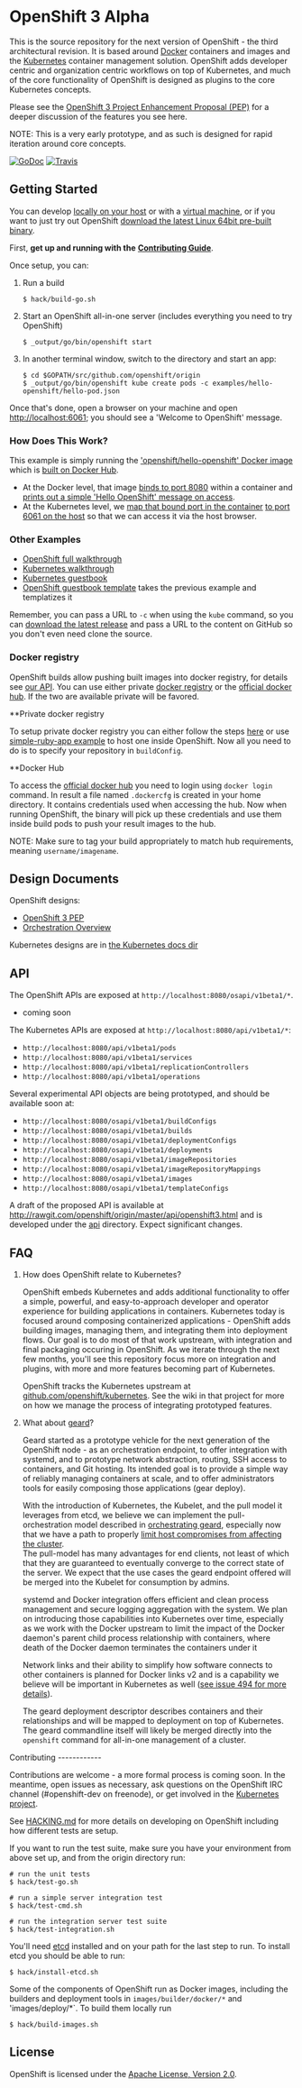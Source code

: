 OpenShift 3 Alpha
=================

This is the source repository for the next version of OpenShift - the third architectural revision.
It is based around [Docker](https://www.docker.io) containers and images and the
[Kubernetes](https://github.com/GoogleCloudPlatform/kubernetes) container management solution.
OpenShift adds developer  centric and organization centric workflows on top of Kubernetes, and much
of the core functionality of OpenShift is designed as plugins to the core Kubernetes concepts.

Please see the [OpenShift 3 Project Enhancement Proposal (PEP)](https://github.com/openshift/openshift-pep/blob/master/openshift-pep-013-openshift-3.md) for a deeper discussion of the features you see here.

NOTE: This is a very early prototype, and as such is designed for rapid iteration around core
concepts.

[![GoDoc](https://godoc.org/github.com/openshift/origin?status.png)](https://godoc.org/github.com/openshift/origin)
[![Travis](https://travis-ci.org/openshift/origin.svg?branch=master)](https://travis-ci.org/openshift/origin)

Getting Started
---------------
You can develop [locally on your host](CONTRIBUTING.adoc#develop-locally-on-your-host) or with a [virtual machine](CONTRIBUTING.adoc#develop-on-virtual-machine-using-vagrant), or if you want to just try out OpenShift [download the latest Linux 64bit pre-built binary](CONTRIBUTING.adoc#download-from-github).

First, **get up and running with the** [**Contributing Guide**](CONTRIBUTING.adoc).

Once setup, you can:

1.  Run a build

        $ hack/build-go.sh

2.  Start an OpenShift all-in-one server (includes everything you need to try OpenShift)

        $ _output/go/bin/openshift start

3.  In another terminal window, switch to the directory and start an app:

        $ cd $GOPATH/src/github.com/openshift/origin
        $ _output/go/bin/openshift kube create pods -c examples/hello-openshift/hello-pod.json

Once that's done, open a browser on your machine and open [http://localhost:6061](http://localhost:6061); you should see a 'Welcome to OpenShift' message.

### How Does This Work?

This example is simply running the ['openshift/hello-openshift' Docker image](https://github.com/openshift/origin/blob/master/examples/hello-openshift/hello-pod.json#L11) which is [built on Docker Hub](https://registry.hub.docker.com/u/openshift/hello-openshift/).

* At the Docker level, that image [binds to port 8080](https://github.com/openshift/origin/blob/master/examples/hello-openshift/hello_openshift.go#L16) within a container and [prints out a simple 'Hello OpenShift' message on access](https://github.com/openshift/origin/blob/master/examples/hello-openshift/hello_openshift.go#L9).
* At the Kubernetes level, we [map that bound port in the container](https://github.com/openshift/origin/blob/master/examples/hello-openshift/hello-pod.json#L13) [to port 6061 on the host](https://github.com/openshift/origin/blob/master/examples/hello-openshift/hello-pod.json#L14) so that we can access it via the host browser.

### Other Examples

* [OpenShift full walkthrough](https://github.com/openshift/origin/blob/master/examples/simple-ruby-app/README.md)
* [Kubernetes walkthrough](https://github.com/GoogleCloudPlatform/kubernetes/tree/master/examples/walkthrough)
* [Kubernetes guestbook](https://github.com/GoogleCloudPlatform/kubernetes/tree/master/examples/guestbook)
* [OpenShift guestbook template](https://github.com/openshift/origin/blob/master/examples/guestbook) takes the previous example and templatizes it

Remember, you can pass a URL to `-c` when using the `kube` command, so you can [download the latest
release](CONTRIBUTING.adoc#download-from-github) and pass a URL to the content on GitHub so you
don't even need clone the source.

### Docker registry

OpenShift builds allow pushing built images into docker registry, for details see [our API](#API).
You can use either private [docker registry](https://github.com/docker/docker-registry) or the
[official docker hub](https://hub.docker.com/). If the two are available private will be favored.

**Private docker registry

To setup private docker registry you can either follow the steps [here](https://github.com/docker/docker-registry#quick-start) 
or use [simple-ruby-app example](https://github.com/openshift/origin/blob/master/examples/simple-ruby-app) to host one
inside OpenShift. Now all you need to do is to specify your repository in `buildConfig`.

**Docker Hub

To access the [official docker hub](https://hub.docker.com/) you need to login using `docker login`
command. In result a file named `.dockercfg` is created in your home directory. It contains
credentials used when accessing the hub. Now when running OpenShift, the binary will pick up these
credentials and use them inside build pods to push your result images to the hub.

NOTE: Make sure to tag your build appropriately to match hub requirements, meaning
`username/imagename`.

Design Documents
----------------

OpenShift designs:

* [OpenShift 3 PEP](https://github.com/openshift/openshift-pep/blob/master/openshift-pep-013-openshift-3.md)
* [Orchestration Overview](https://github.com/openshift/origin/blob/master/docs/orchestration.md)

Kubernetes designs are in [the Kubernetes docs dir](https://github.com/GoogleCloudPlatform/kubernetes/blob/master/docs/)

API
---

The OpenShift APIs are exposed at `http://localhost:8080/osapi/v1beta1/*`.

* coming soon

The Kubernetes APIs are exposed at `http://localhost:8080/api/v1beta1/*`:

* `http://localhost:8080/api/v1beta1/pods`
* `http://localhost:8080/api/v1beta1/services`
* `http://localhost:8080/api/v1beta1/replicationControllers`
* `http://localhost:8080/api/v1beta1/operations`

Several experimental API objects are being prototyped, and should be available soon at:

* `http://localhost:8080/osapi/v1beta1/buildConfigs`
* `http://localhost:8080/osapi/v1beta1/builds`
* `http://localhost:8080/osapi/v1beta1/deploymentConfigs`
* `http://localhost:8080/osapi/v1beta1/deployments`
* `http://localhost:8080/osapi/v1beta1/imageRepositories`
* `http://localhost:8080/osapi/v1beta1/imageRepositoryMappings`
* `http://localhost:8080/osapi/v1beta1/images`
* `http://localhost:8080/osapi/v1beta1/templateConfigs`

A draft of the proposed API is available at http://rawgit.com/openshift/origin/master/api/openshift3.html and is developed under the [api](./api) directory.  Expect significant changes.


FAQ
---

1. How does OpenShift relate to Kubernetes?

    OpenShift embeds Kubernetes and adds additional functionality to offer a simple, powerful, and
    easy-to-approach developer and operator experience for building applications in containers.
    Kubernetes today is focused around composing containerized applications - OpenShift adds
    building images, managing them, and integrating them into deployment flows.  Our goal is to do
    most of that work upstream, with integration and final packaging occuring in OpenShift.  As we
    iterate through the next few months, you'll see this repository focus more on integration and
    plugins, with more and more features becoming part of Kubernetes.

    OpenShift tracks the Kubernetes upstream at
    [github.com/openshift/kubernetes](https://github.com/openshift/kubernetes).  See the wiki in
    that project for more on how we manage the process of integrating prototyped features.

2. What about [geard](https://github.com/openshift/geard)?

    Geard started as a prototype vehicle for the next generation of the OpenShift node - as an
    orchestration endpoint, to offer integration with systemd, and to prototype network abstraction,
    routing, SSH access to containers, and Git hosting.  Its intended goal is to provide a simple
    way of reliably managing containers at scale, and to offer administrators tools for easily
    composing those applications (gear deploy).

    With the introduction of Kubernetes, the Kubelet, and the pull model it leverages from etcd, we
    believe we can implement the pull-orchestration model described in
    [orchestrating geard](https://github.com/openshift/geard/blob/master/docs/orchestrating_geard.md), 
    especially now that we have a path to properly 
    [limit host compromises from affecting the cluster](https://github.com/GoogleCloudPlatform/kubernetes/pull/860).  
    The pull-model has many advantages for end clients, not least of which that they are guaranteed 
    to eventually converge to the correct state of the server. We expect that the use cases the geard 
    endpoint offered will be merged into the Kubelet for consumption by admins.

    systemd and Docker integration offers efficient and clean process management and secure logging
    aggregation with the system.  We plan on introducing those capabilities into Kubernetes over
    time, especially as we work with the Docker upstream to limit the impact of the Docker daemon's
    parent child process relationship with containers, where death of the Docker daemon terminates
    the containers under it

    Network links and their ability to simplify how software connects to other containers is planned
    for Docker links v2 and is a capability we believe will be important in Kubernetes as well ([see issue 494 for more details](https://github.com/GoogleCloudPlatform/kubernetes/issues/494)).

    The geard deployment descriptor describes containers and their relationships and will be mapped
    to deployment on top of Kubernetes.  The geard commandline itself will likely be merged directly
    into the `openshift` command for all-in-one management of a cluster.


Contributing ------------

Contributions are welcome - a more formal process is coming soon.  In the meantime, open issues as
necessary, ask questions on the OpenShift IRC channel (#openshift-dev on freenode), or get involved
in the [Kubernetes project](https://github.com/GoogleCloudPlatform/kubernetes).

See [HACKING.md](https://github.com/openshift/origin/blob/master/HACKING.md) for more details on
developing on OpenShift including how different tests are setup.

If you want to run the test suite, make sure you have your environment from above set up, and from
the origin directory run:

```
# run the unit tests
$ hack/test-go.sh

# run a simple server integration test
$ hack/test-cmd.sh

# run the integration server test suite
$ hack/test-integration.sh
```

You'll need [etcd](https://github.com/coreos/etcd) installed and on your path for the last step to run.  To install etcd you should be able to run:

```
$ hack/install-etcd.sh
```

Some of the components of OpenShift run as Docker images, including the builders and deployment tools in `images/builder/docker/*` and 'images/deploy/*`.  To build them locally run

```
$ hack/build-images.sh
```


License
-------

OpenShift is licensed under the [Apache License, Version 2.0](http://www.apache.org/licenses/).
